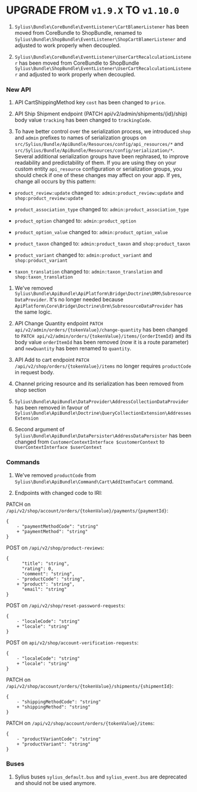 # UPGRADE FROM `v1.9.X` TO `v1.10.0`

1. `Sylius\Bundle\CoreBundle\EventListener\CartBlamerListener` has been moved from CoreBundle to ShopBundle, renamed to `Sylius\Bundle\ShopBundle\EventListener\ShopCartBlamerListener` and adjusted to work properly when decoupled.

1. `Sylius\Bundle\CoreBundle\EventListener\UserCartRecalculationListener` has been moved from CoreBundle to ShopBundle `Sylius\Bundle\ShopBundle\EventListener\UserCartRecalculationListener` and adjusted to work properly when decoupled.

### New API

1. API CartShippingMethod key `cost` has been changed to `price`.

1. API Ship Shipment endpoint (PATCH api/v2/admin/shipments/{id}/ship) body value `tracking` has been changed to `trackingCode`.

1. To have better control over the serialization process, we introduced `shop` and `admin` prefixes to names of serialization groups on `src/Sylius/Bundle/ApiBundle/Resources/config/api_resources/*` and `src/Sylius/Bundle/ApiBundle/Resources/config/serialization/*`.
   Several additional serialization groups have been rephrased, to improve readability and predictability of them.
   If you are using they on your custom entity `api_resource` configuration or serialization groups, you should check if one of these changes may affect on your app. If yes, change all occurs by this pattern:

- `product_review:update` changed to: `admin:product_review:update` and `shop:product_review:update`

- `product_association_type` changed to: `admin:product_association_type`

- `product_option` changed to: `admin:product_option`

- `product_option_value` changed to: `admin:product_option_value`

- `product_taxon` changed to: `admin:product_taxon` and `shop:product_taxon`

- `product_variant` changed to: `admin:product_variant` and `shop:product_variant`

- `taxon_translation` changed to: `admin:taxon_translation` and `shop:taxon_translation`

1. We've removed `Sylius\Bundle\ApiBundle\ApiPlatform\Bridge\Doctrine\ORM\SubresourceDataProvider`. It's no longer needed because `ApiPlatform\Core\Bridge\Doctrine\Orm\SubresourceDataProvider` has the same logic.

1. API Change Quantity endpoint `PATCH api/v2/admin/orders/{tokenValue}/change-quantity` has been changed to `PATCH api/v2/admin/orders/{tokenValue}/items/{orderItemId}` and its body value `orderItemId` has been removed (now it is a route parameter) and `newQuantity` has been renamed to `quantity`.

1. API Add to cart endpoint `PATCH /api/v2/shop/orders/{tokenValue}/items` no longer requires `productCode` in request body.

1. Channel pricing resource and its serialization has been removed from shop section

1. `Sylius\Bundle\ApiBundle\DataProvider\AddressCollectionDataProvider` has been removed in favour of `Sylius\Bundle\ApiBundle\Doctrine\QueryCollectionExtension\AddressesExtension`

1. Second argument of `Sylius\Bundle\ApiBundle\DataPersister\AddressDataPersister` has been changed 
from `CustomerContextInterface $customerContext` to `UserContextInterface $userContext` 

### Commands

1. We've removed `productCode` from `Sylius\Bundle\ApiBundle\Command\Cart\AddItemToCart` command.

1. Endpoints with changed code to IRI:

PATCH on `/api/v2/shop/account/orders/{tokenValue}/payments/{paymentId}`:

````
{
    - "paymentMethodCode": "string"
    + "paymentMethod": "string"
}
````

POST on `/api/v2/shop/product-reviews`:

````
{
      "title": "string",
      "rating": 0,
      "comment": "string",
    - "productCode": "string",
    + "product": "string",
      "email": "string"
}
````

POST on `/api/v2/shop/reset-password-requests`:

````
{
    - "localeCode": "string"
    + "locale": "string"
}
````


POST on `api/v2/shop/account-verification-requests`:

````
{
    - "localeCode": "string"
    + "locale": "string"
}
````

PATCH on `/api/v2/shop/account/orders/{tokenValue}/shipments/{shipmentId}`:

````
{
    - "shippingMethodCode": "string"
    + "shippingMethod": "string"
}
````

PATCH on `/api/v2/shop/account/orders/{tokenValue}/items`:

````
{
    - "productVariantCode": "string"
    + "productVariant": "string"
}
````

### Buses

1. Sylius buses `sylius_default.bus` and `sylius_event.bus` are deprecated and should not be used anymore.
